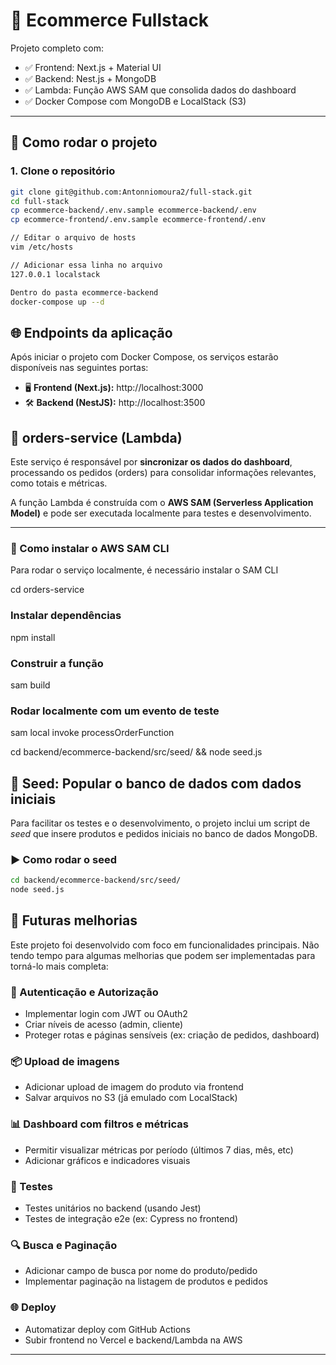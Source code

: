 # 🛒 Ecommerce Fullstack

Projeto completo com:

- ✅ Frontend: Next.js + Material UI
- ✅ Backend: Nest.js + MongoDB
- ✅ Lambda: Função AWS SAM que consolida dados do dashboard
- ✅ Docker Compose com MongoDB e LocalStack (S3)

---

## 🚀 Como rodar o projeto

### 1. Clone o repositório

```bash
git clone git@github.com:Antonniomoura2/full-stack.git
cd full-stack
cp ecommerce-backend/.env.sample ecommerce-backend/.env
cp ecommerce-frontend/.env.sample ecommerce-frontend/.env

// Editar o arquivo de hosts
vim /etc/hosts

// Adicionar essa linha no arquivo
127.0.0.1 localstack

Dentro do pasta ecommerce-backend
docker-compose up --d

```
## 🌐 Endpoints da aplicação

Após iniciar o projeto com Docker Compose, os serviços estarão disponíveis nas seguintes portas:

- 🖥️ **Frontend (Next.js):** http://localhost:3000  
- 🛠️ **Backend (NestJS):** http://localhost:3500

## 🧠 orders-service (Lambda)

Este serviço é responsável por **sincronizar os dados do dashboard**, processando os pedidos (orders) para consolidar informações relevantes, como totais e métricas.

A função Lambda é construída com o **AWS SAM (Serverless Application Model)** e pode ser executada localmente para testes e desenvolvimento.

---

### 🔧 Como instalar o AWS SAM CLI

Para rodar o serviço localmente, é necessário instalar o SAM CLI

cd orders-service

### Instalar dependências
npm install

### Construir a função
sam build

### Rodar localmente com um evento de teste
sam local invoke processOrderFunction


cd backend/ecommerce-backend/src/seed/ && node seed.js

## 🌱 Seed: Popular o banco de dados com dados iniciais

Para facilitar os testes e o desenvolvimento, o projeto inclui um script de *seed* que insere produtos e pedidos iniciais no banco de dados MongoDB.

### ▶️ Como rodar o seed

```bash
cd backend/ecommerce-backend/src/seed/
node seed.js
```

## 🔧 Futuras melhorias

Este projeto foi desenvolvido com foco em funcionalidades principais. Não tendo tempo para  algumas melhorias que podem ser implementadas para torná-lo mais completa:

### 🔐 Autenticação e Autorização
- Implementar login com JWT ou OAuth2
- Criar níveis de acesso (admin, cliente)
- Proteger rotas e páginas sensíveis (ex: criação de pedidos, dashboard)

### 📦 Upload de imagens
- Adicionar upload de imagem do produto via frontend
- Salvar arquivos no S3 (já emulado com LocalStack)

### 📊 Dashboard com filtros e métricas
- Permitir visualizar métricas por período (últimos 7 dias, mês, etc)
- Adicionar gráficos e indicadores visuais

### 🧪 Testes
- Testes unitários no backend (usando Jest)
- Testes de integração e2e (ex: Cypress no frontend)

### 🔍 Busca e Paginação
- Adicionar campo de busca por nome do produto/pedido
- Implementar paginação na listagem de produtos e pedidos

### 🌐 Deploy
- Automatizar deploy com GitHub Actions
- Subir frontend no Vercel e backend/Lambda na AWS

---
